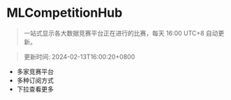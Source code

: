 # MLCompetitionHub

> 一站式显示各大数据竞赛平台正在进行的比赛，每天 16:00 UTC+8 自动更新。
  
> 更新时间: 2024-02-13T16:00:20+0800 

* 多家竞赛平台
* 多种订阅方式
* 下拉查看更多